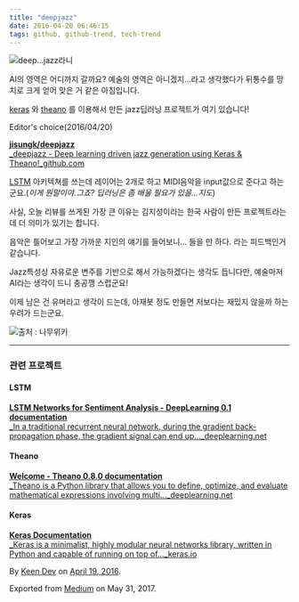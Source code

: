 ```yaml
---
title: "deepjazz"
date: 2016-04-20 06:46:15
tags: github, github-trend, tech-trend 
---
```



![][image0]deep...jazz라니

AI의 영역은 어디까지 갈까요? 예술의 영역은 아니겠지...라고 생각했다가 뒤통수를 망치로 크게 얻어 맞은 거 같은 아침입니다.

[keras][anchor0] 와 [theano][anchor1] 를 이용해서 만든 jazz딥러닝 프로젝트가 여기 있습니다!

Editor's choice(2016/04/20)

[**jisungk/deepjazz**  
_deepjazz - Deep learning driven jazz generation using Keras & Theano!_github.com][anchor2][][anchor3]

[LSTM][anchor4] 아키텍쳐를 쓰는데 레이어는 2개로 하고 MIDI음악을 input값으로 준다고 하는군요.(_이게 뭔말이야.그죠? 딥러닝은 좀 배울 필요가 있을...지도_)

사실, 오늘 리뷰를 쓰게된 가장 큰 이유는 김지성이라는 한국 사람이 만든 프로젝트라는데 더 의미가 있기는 합니다.

음악은 틀어보고 가장 가까운 지인의 얘기를 들어보니... 들을 만 하다. 라는 피드백인거 같습니다.

Jazz특성상 자유로운 변주를 기반으로 해서 가능하겠다는 생각도 듭니다만, 예술마저 AI라는 생각이 드니 충공깽 스럽군요!

이제 남은 건 유머라고 생각이 드는데, 아재봇 정도 만들면 저보다는 재밌지 않을까 하는 우려가 드는군요.

![][image1]출처 : 나무위키

---

### 관련 프로젝트

#### LSTM

[**LSTM Networks for Sentiment Analysis - DeepLearning 0.1 documentation**  
_In a traditional recurrent neural network, during the gradient back-propagation phase, the gradient signal can end up..._deeplearning.net][anchor5][][anchor4]

#### Theano

[**Welcome - Theano 0.8.0 documentation**  
_Theano is a Python library that allows you to define, optimize, and evaluate mathematical expressions involving multi..._deeplearning.net][anchor6][][anchor1]

#### Keras

[**Keras Documentation**  
_Keras is a minimalist, highly modular neural networks library, written in Python and capable of running on top of..._keras.io][anchor7][][anchor0]

By [Keen Dev][anchor8] on [April 19, 2016][anchor9].

Exported from [Medium][anchor10] on May 31, 2017\.


[anchor0]: http://keras.io/
[anchor1]: http://deeplearning.net/software/theano/index.html
[anchor2]: https://github.com/jisungk/deepjazz "https://github.com/jisungk/deepjazz"
[anchor3]: https://github.com/jisungk/deepjazz
[anchor4]: http://deeplearning.net/tutorial/lstm.html
[anchor5]: http://deeplearning.net/tutorial/lstm.html "http://deeplearning.net/tutorial/lstm.html"
[anchor6]: http://deeplearning.net/software/theano/index.html "http://deeplearning.net/software/theano/index.html"
[anchor7]: http://keras.io/ "http://keras.io/"
[anchor8]: https://medium.com/@keendev
[anchor9]: https://medium.com/p/b6b1443417b2
[anchor10]: https://medium.com


[image0]: /images/1*4HZ0Pi4Nu7LZteXClqmtQw.png
[image1]: /images/1*jeL6dDIbhdpfEh35xbDRBg.pn